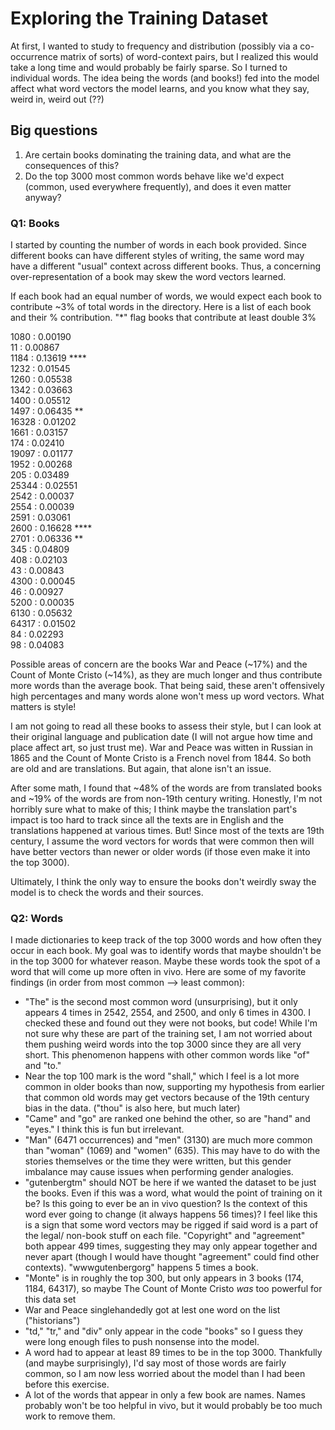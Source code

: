 # Exploring the Training Dataset

At first, I wanted to study to frequency and distribution (possibly via a co-occurrence matrix of sorts) of 
word-context pairs, but I realized this would take a long time and would probably be fairly sparse. So I turned to
individual words. The idea being the words (and books!) fed into the model affect what word vectors the model learns, 
and you know what they say, weird in, weird out (??)

## Big questions
1. Are certain books dominating the training data, and what are the consequences of this?
2. Do the top 3000 most common words behave like we'd expect (common, used everywhere frequently), and does it even
   matter anyway?

   
### Q1: Books
I started by counting the number of words in each book provided. Since different books can have different styles of
writing, the same word may have a different "usual" context across different books. Thus, a concerning 
over-representation of a book may skew the word vectors learned.

If each book had an equal number of words, we would expect each book to contribute ~3% of total words in the directory.
Here is a list of each book and their % contribution. "*" flag books that contribute at least double 3%


1080 :  0.00190 </br>
11 :    0.00867</br>
1184 :  0.13619 ****</br>
1232 :  0.01545</br>
1260 :  0.05538</br>
1342 :  0.03663</br>
1400 :  0.05512</br>
1497 :  0.06435 **</br>
16328 : 0.01202</br>
1661 :  0.03157</br>
174 :   0.02410</br>
19097 : 0.01177</br>
1952 :  0.00268</br>
205 :   0.03489</br>
25344 : 0.02551</br>
2542 :  0.00037</br>
2554 :  0.00039</br>
2591 :  0.03061</br>
2600 :  0.16628 ****</br>
2701 :  0.06336 **</br>
345 :   0.04809</br>
408 :   0.02103</br>
43 :    0.00843</br>
4300 :  0.00045</br>
46 :    0.00927</br>
5200 :  0.00035</br>
6130 :  0.05632</br>
64317 : 0.01502</br>
84 :    0.02293</br>
98 :    0.04083

Possible areas of concern are the books War and Peace (~17%) and the Count of Monte Cristo (~14%), as they are much longer and
thus contribute more words than the average book. That being said, these aren't offensively high percentages and many words
alone won't mess up word vectors. What matters is style! </br>

I am not going to read all these books to assess their style, but I can look at their original language and 
publication date (I will not argue how time and place affect art, so just trust me). War and Peace was witten in 
Russian in 1865 and the Count of Monte Cristo is a French novel from 1844. So both are old and are translations. But 
again, that alone isn't an issue.</br> 

After some math, I found that 
~48% of the words are from translated books and
~19% of the words are from non-19th century writing. Honestly, I'm not horribly sure what to make of this; I think maybe
the translation part's impact is too hard to track since all the texts are in English and the translations happened at 
various times. But! Since most of the texts are 19th century, I assume the word vectors for words that were common then
will have better vectors than newer or older words (if those even make it into the top 3000). 

Ultimately, I think the only way to ensure the books don't weirdly sway the model is to check the words and their sources.

### Q2: Words
I made dictionaries to keep track of the top 3000 words and how often they occur in each book. My goal was to identify
words that maybe shouldn't be in the top 3000 for whatever reason. Maybe these words took the spot of a word that will 
come up more often in vivo. Here are some of my favorite findings (in order from most common --> least common):

- "The" is the second most common word (unsurprising), but it only appears 4 times in 2542, 2554, and 2500, and only 6
  times in 4300. I checked these and found out they were not books, but code! While I'm not sure why these are part of
  the training set, I am not worried about them pushing weird words into the top 3000 since they are all very short. 
  This phenomenon happens with other common words like "of" and "to."
- Near the top 100 mark is the word "shall," which I feel is a lot more common in older books than now, supporting my
  hypothesis from earlier that common old words may get vectors because of the 19th century bias in the data. ("thou" is
  also here, but much later)
- "Came" and "go" are ranked one behind the other, so are "hand" and "eyes." I think this is fun but irrelevant.
- "Man" (6471 occurrences) and "men" (3130) are much more common than "woman" (1069) and "women" (635). This may have
  to do with the stories themselves or the time they were written, but this gender imbalance may cause issues when 
  performing gender analogies.
- "gutenbergtm" should NOT be here if we wanted the dataset to be just the books. Even if this was a word, what would 
  the point of training on it be? Is this going to ever be an in vivo question? Is the context of this word ever going 
  to change (it always happens 56 times)? I feel like this is a sign that some word vectors may be rigged if said word is a 
  part of the legal/ non-book stuff on each file. "Copyright" and "agreement" both appear 499 times, suggesting they 
  may only appear together and never apart (though I would have thought "agreement" could find other contexts). 
  "wwwgutenbergorg" happens 5 times a book.
- "Monte" is in roughly the top 300, but only appears in 3 books (174, 1184, 64317), so maybe The Count of Monte Cristo
  *was* too powerful for this data set
- War and Peace singlehandedly got at lest one word on the list ("historians")
- "td," "tr," and "div" only appear in the code "books" so I guess they were long enough files to push nonsense into
  the model.
- A word had to appear at least 89 times to be in the top 3000. Thankfully (and maybe surprisingly), I'd say most of
  those words are fairly common, so I am now less worried about the model than I had been before this exercise. 
- A lot of the words that appear in only a few book are names. Names probably won't be too helpful in vivo, but it would
  probably be too much work to remove them.


